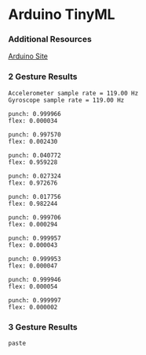 # Arduino TinyML
### Additional Resources
[Arduino Site](https://docs.arduino.cc/tutorials/nano-33-ble-sense/get-started-with-machine-learning)
### 2 Gesture Results
```
Accelerometer sample rate = 119.00 Hz
Gyroscope sample rate = 119.00 Hz

punch: 0.999966
flex: 0.000034

punch: 0.997570
flex: 0.002430

punch: 0.040772
flex: 0.959228

punch: 0.027324
flex: 0.972676

punch: 0.017756
flex: 0.982244

punch: 0.999706
flex: 0.000294

punch: 0.999957
flex: 0.000043

punch: 0.999953
flex: 0.000047

punch: 0.999946
flex: 0.000054

punch: 0.999997
flex: 0.000002
```

### 3 Gesture Results
```
paste
```
